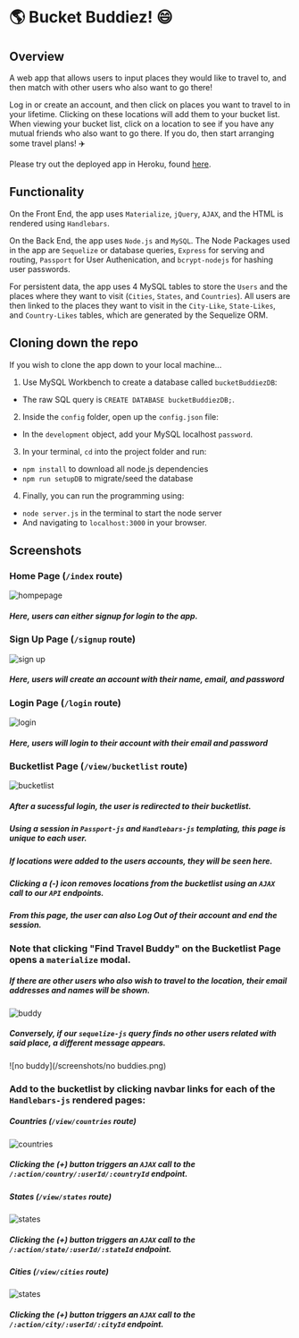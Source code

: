 # :earth_americas: Bucket Buddiez! :smile:


## Overview
A web app that allows users to input places they would like to travel to, and then match with other users who also want to go there!

Log in or create an account, and then click on places you want to travel to in your lifetime. Clicking on these locations will add them to your bucket list. When viewing your bucket list, click on a location to see if you have any mutual friends who also want to go there. If you do, then start arranging some travel plans! :airplane:

Please try out the deployed app in Heroku, found [here](https://bucket-buddiez.herokuapp.com/).


## Functionality
On the Front End, the app uses `Materialize`, `jQuery`, `AJAX`, and the HTML is rendered using `Handlebars`.

On the Back End, the app uses `Node.js` and `MySQL`. The Node Packages used in the app are `Sequelize` or database queries, `Express` for serving and routing, `Passport` for User Authenication, and `bcrypt-nodejs` for hashing user passwords.

For persistent data, the app uses 4 MySQL tables to store the `Users` and the places where they want to visit (`Cities`, `States`, and `Countries`). All users are then linked to the places they want to visit in the `City-Like`, `State-Likes`, and `Country-Likes` tables, which are generated by the Sequelize ORM.


## Cloning down the repo
If you wish to clone the app down to your local machine...

1. Use MySQL Workbench to create a database called `bucketBuddiezDB`:
  * The raw SQL query is `CREATE DATABASE bucketBuddiezDB;`.
2. Inside the `config` folder, open up the `config.json` file:
  * In the `development` object, add your MySQL localhost `password`.
3. In your terminal, `cd` into the project folder and run:
  * `npm install` to download all node.js dependencies
  * `npm run setupDB` to migrate/seed the database
4. Finally, you can run the programming using:
  * `node server.js` in the terminal to start the node server
  * And navigating to `localhost:3000` in your browser.


## Screenshots

### Home Page (`/index` route)
![hompepage](/screenshots/index.png)
##### Here, users can either signup for login to the app.


### Sign Up Page (`/signup` route)
![sign up](/screenshots/signup.png)
##### Here, users will create an account with their name, email, and password


### Login Page (`/login` route)
![login](/screenshots/login.png)
##### Here, users will login to their account with their email and password


### Bucketlist Page (`/view/bucketlist` route)
![bucketlist](/screenshots/bucklist.png)
##### After a sucessful login, the user is redirected to their bucketlist.
##### Using a session in `Passport-js` and `Handlebars-js` templating, this page is unique to each user.
##### If locations were added to the users accounts, they will be seen here. 
##### Clicking a (-) icon removes locations from the bucketlist using an `AJAX` call to our `API` endpoints.
##### From this page, the user can also Log Out of their account and end the session.


### Note that clicking "Find Travel Buddy" on the Bucketlist Page opens a `materialize` modal.

##### If there are other users who also wish to travel to the location, their email addresses and names will be shown.
![buddy](/screenshots/buddies.png)

##### Conversely, if our `sequelize-js` query finds no other users related with said place, a different message appears.
![no buddy](/screenshots/no buddies.png)


### Add to the bucketlist by clicking navbar links for each of the `Handlebars-js` rendered pages:

##### Countries (`/view/countries` route)
![countries](/screenshots/countries.png)
##### Clicking the (+) button triggers an `AJAX` call to the `/:action/country/:userId/:countryId` endpoint.

##### States (`/view/states` route)
![states](/screenshots/states.png)
##### Clicking the (+) button triggers an `AJAX` call to the `/:action/state/:userId/:stateId` endpoint.

##### Cities (`/view/cities` route)
![states](/screenshots/cities.png)
##### Clicking the (+) button triggers an `AJAX` call to the `/:action/city/:userId/:cityId` endpoint.